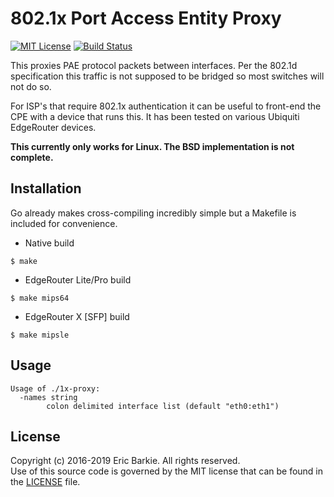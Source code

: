 # 802.1x Port Access Entity Proxy

[![MIT License](https://img.shields.io/badge/license-MIT-blue.svg?style=flat)](http://choosealicense.com/licenses/mit/)
[![Build Status](https://travis-ci.org/ebarkie/1x-proxy.svg?branch=master)](https://travis-ci.org/ebarkie/1x-proxy)

This proxies PAE protocol packets between interfaces. Per the 802.1d
specification this traffic is not supposed to be bridged so most
switches will not do so.

For ISP's that require 802.1x authentication it can be useful to
front-end the CPE with a device that runs this.  It has been tested
on various Ubiquiti EdgeRouter devices.

**This currently only works for Linux.  The BSD implementation is not complete.**

## Installation

Go already makes cross-compiling incredibly simple but a Makefile is
included for convenience.

* Native build
```
$ make
```

* EdgeRouter Lite/Pro build
```
$ make mips64
```

* EdgeRouter X [SFP] build
```
$ make mipsle
```

## Usage

```
Usage of ./1x-proxy:
  -names string
    	colon delimited interface list (default "eth0:eth1")
```

## License

Copyright (c) 2016-2019 Eric Barkie. All rights reserved.  
Use of this source code is governed by the MIT license
that can be found in the [LICENSE](LICENSE) file.
